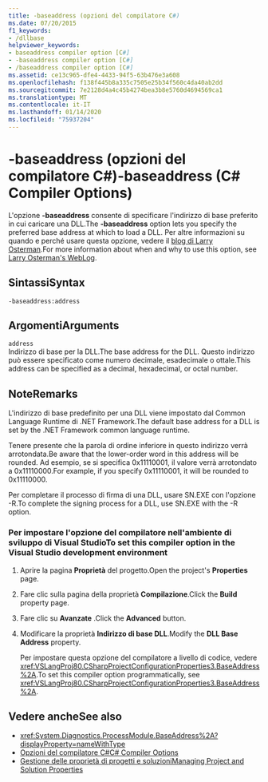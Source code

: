 ```yaml
---
title: -baseaddress (opzioni del compilatore C#)
ms.date: 07/20/2015
f1_keywords:
- /dllbase
helpviewer_keywords:
- baseaddress compiler option [C#]
- -baseaddress compiler option [C#]
- /baseaddress compiler option [C#]
ms.assetid: ce13c965-dfe4-4433-94f5-63b476e3a608
ms.openlocfilehash: f138f445b8a335c7505e25b34f560c4da40ab2dd
ms.sourcegitcommit: 7e2128d4a4c45b4274bea3b8e5760d4694569ca1
ms.translationtype: MT
ms.contentlocale: it-IT
ms.lasthandoff: 01/14/2020
ms.locfileid: "75937204"
---
```

# <a name="-baseaddress-c-compiler-options"></a><span data-ttu-id="639cc-102">-baseaddress (opzioni del compilatore C#)</span><span class="sxs-lookup"><span data-stu-id="639cc-102">-baseaddress (C# Compiler Options)</span></span>
<span data-ttu-id="639cc-103">L'opzione **-baseaddress** consente di specificare l'indirizzo di base preferito in cui caricare una DLL.</span><span class="sxs-lookup"><span data-stu-id="639cc-103">The **-baseaddress** option lets you specify the preferred base address at which to load a DLL.</span></span> <span data-ttu-id="639cc-104">Per altre informazioni su quando e perché usare questa opzione, vedere il [blog di Larry Osterman](https://docs.microsoft.com/archive/blogs/larryosterman/why-should-i-even-bother-to-use-dlls-in-my-system).</span><span class="sxs-lookup"><span data-stu-id="639cc-104">For more information about when and why to use this option, see [Larry Osterman's WebLog](https://docs.microsoft.com/archive/blogs/larryosterman/why-should-i-even-bother-to-use-dlls-in-my-system).</span></span>  
  
## <a name="syntax"></a><span data-ttu-id="639cc-105">Sintassi</span><span class="sxs-lookup"><span data-stu-id="639cc-105">Syntax</span></span>  
  
```console  
-baseaddress:address  
```  
  
## <a name="arguments"></a><span data-ttu-id="639cc-106">Argomenti</span><span class="sxs-lookup"><span data-stu-id="639cc-106">Arguments</span></span>  
 `address`  
 <span data-ttu-id="639cc-107">Indirizzo di base per la DLL.</span><span class="sxs-lookup"><span data-stu-id="639cc-107">The base address for the DLL.</span></span> <span data-ttu-id="639cc-108">Questo indirizzo può essere specificato come numero decimale, esadecimale o ottale.</span><span class="sxs-lookup"><span data-stu-id="639cc-108">This address can be specified as a decimal, hexadecimal, or octal number.</span></span>  
  
## <a name="remarks"></a><span data-ttu-id="639cc-109">Note</span><span class="sxs-lookup"><span data-stu-id="639cc-109">Remarks</span></span>  
 <span data-ttu-id="639cc-110">L'indirizzo di base predefinito per una DLL viene impostato dal Common Language Runtime di .NET Framework.</span><span class="sxs-lookup"><span data-stu-id="639cc-110">The default base address for a DLL is set by the .NET Framework common language runtime.</span></span>  
  
 <span data-ttu-id="639cc-111">Tenere presente che la parola di ordine inferiore in questo indirizzo verrà arrotondata.</span><span class="sxs-lookup"><span data-stu-id="639cc-111">Be aware that the lower-order word in this address will be rounded.</span></span> <span data-ttu-id="639cc-112">Ad esempio, se si specifica 0x11110001, il valore verrà arrotondato a 0x11110000.</span><span class="sxs-lookup"><span data-stu-id="639cc-112">For example, if you specify 0x11110001, it will be rounded to 0x11110000.</span></span>  
  
 <span data-ttu-id="639cc-113">Per completare il processo di firma di una DLL, usare SN.EXE con l'opzione -R.</span><span class="sxs-lookup"><span data-stu-id="639cc-113">To complete the signing process for a DLL, use SN.EXE with the -R option.</span></span>  
  
### <a name="to-set-this-compiler-option-in-the-visual-studio-development-environment"></a><span data-ttu-id="639cc-114">Per impostare l'opzione del compilatore nell'ambiente di sviluppo di Visual Studio</span><span class="sxs-lookup"><span data-stu-id="639cc-114">To set this compiler option in the Visual Studio development environment</span></span>  
  
1. <span data-ttu-id="639cc-115">Aprire la pagina **Proprietà** del progetto.</span><span class="sxs-lookup"><span data-stu-id="639cc-115">Open the project's **Properties** page.</span></span>  
  
2. <span data-ttu-id="639cc-116">Fare clic sulla pagina della proprietà **Compilazione**.</span><span class="sxs-lookup"><span data-stu-id="639cc-116">Click the **Build** property page.</span></span>  
  
3. <span data-ttu-id="639cc-117">Fare clic su **Avanzate** .</span><span class="sxs-lookup"><span data-stu-id="639cc-117">Click the **Advanced** button.</span></span>  
  
4. <span data-ttu-id="639cc-118">Modificare la proprietà **Indirizzo di base DLL**.</span><span class="sxs-lookup"><span data-stu-id="639cc-118">Modify the **DLL Base Address** property.</span></span>  
  
     <span data-ttu-id="639cc-119">Per impostare questa opzione del compilatore a livello di codice, vedere <xref:VSLangProj80.CSharpProjectConfigurationProperties3.BaseAddress%2A>.</span><span class="sxs-lookup"><span data-stu-id="639cc-119">To set this compiler option programmatically, see <xref:VSLangProj80.CSharpProjectConfigurationProperties3.BaseAddress%2A>.</span></span>  
  
## <a name="see-also"></a><span data-ttu-id="639cc-120">Vedere anche</span><span class="sxs-lookup"><span data-stu-id="639cc-120">See also</span></span>

- <xref:System.Diagnostics.ProcessModule.BaseAddress%2A?displayProperty=nameWithType>
- [<span data-ttu-id="639cc-121">Opzioni del compilatore C#</span><span class="sxs-lookup"><span data-stu-id="639cc-121">C# Compiler Options</span></span>](./index.md)
- [<span data-ttu-id="639cc-122">Gestione delle proprietà di progetti e soluzioni</span><span class="sxs-lookup"><span data-stu-id="639cc-122">Managing Project and Solution Properties</span></span>](/visualstudio/ide/managing-project-and-solution-properties)
